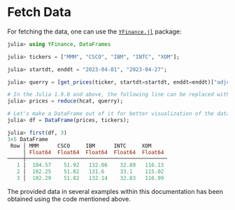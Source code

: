 # Fetch Data
For fetching the data, one can use the [`YFinance.jl`](https://github.com/eohne/YFinance.jl) package:

```julia
julia> using YFinance, DataFrames

julia> tickers = ["MMM", "CSCO", "IBM", "INTC", "XOM"];

julia> startdt, enddt = "2023-04-01", "2023-04-27";

julia> querry = [get_prices(ticker, startdt=startdt, enddt=enddt)["adjclose"] for ticker in tickers];

# In the Julia 1.9.0 and above, the following line can be replaced with `prices = stack(querry)`
julia> prices = reduce(hcat, querry);

# Let's make a DataFrame out of it for better visualization of the data
julia> df = DataFrame(prices, tickers);

julia> first(df, 3)
3×5 DataFrame
 Row │ MMM      CSCO     IBM      INTC     XOM     
     │ Float64  Float64  Float64  Float64  Float64 
─────┼─────────────────────────────────────────────
   1 │  104.57    51.92   132.06    32.89   116.13 
   2 │  102.25    51.82   131.6     33.1    115.02 
   3 │  102.29    51.82   132.14    32.83   116.99 
```

The provided data in several examples within this documentation has been obtained using the code mentioned above.